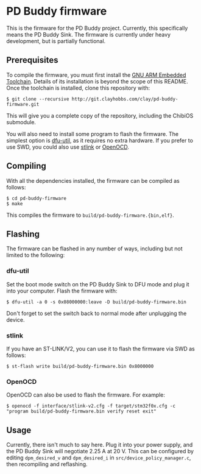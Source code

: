 # PD Buddy firmware

This is the firmware for the PD Buddy project.  Currently, this specifically
means the PD Buddy Sink.  The firmware is currently under heavy development,
but is partially functional.

## Prerequisites

To compile the firmware, you must first install the [GNU ARM Embedded
Toolchain](https://launchpad.net/gcc-arm-embedded).  Details of its
installation is beyond the scope of this README.  Once the toolchain is
installed, clone this repository with:

    $ git clone --recursive http://git.clayhobbs.com/clay/pd-buddy-firmware.git

This will give you a complete copy of the repository, including the ChibiOS
submodule.

You will also need to install some program to flash the firmware.  The simplest
option is [dfu-util](http://dfu-util.sourceforge.net/), as it requires no extra
hardware.  If you prefer to use SWD, you could also use
[stlink](https://github.com/texane/stlink) or [OpenOCD](http://openocd.org/).

## Compiling

With all the dependencies installed, the firmware can be compiled as follows:

    $ cd pd-buddy-firmware
    $ make

This compiles the firmware to `build/pd-buddy-firmware.{bin,elf}`.

## Flashing

The firmware can be flashed in any number of ways, including but not limited to
the following:

### dfu-util

Set the boot mode switch on the PD Buddy Sink to DFU mode and plug it into your
computer.  Flash the firmware with:

    $ dfu-util -a 0 -s 0x08000000:leave -D build/pd-buddy-firmware.bin

Don't forget to set the switch back to normal mode after unplugging the device.

### stlink

If you have an ST-LINK/V2, you can use it to flash the firmware via SWD as
follows:

    $ st-flash write build/pd-buddy-firmware.bin 0x8000000

### OpenOCD

OpenOCD can also be used to flash the firmware.  For example:

    $ openocd -f interface/stlink-v2.cfg -f target/stm32f0x.cfg -c "program build/pd-buddy-firmware.bin verify reset exit"

## Usage

Currently, there isn't much to say here.  Plug it into your power supply, and
the PD Buddy Sink will negotiate 2.25 A at 20 V.  This can be configured by
editing `dpm_desired_v` and `dpm_desired_i` in `src/device_policy_manager.c`,
then recompiling and reflashing.
